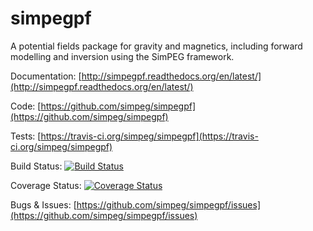 simpegpf
========

A potential fields package for gravity and magnetics,
including forward modelling and inversion using the SimPEG framework.



Documentation:
[http://simpegpf.readthedocs.org/en/latest/](http://simpegpf.readthedocs.org/en/latest/)

Code:
[https://github.com/simpeg/simpegpf](https://github.com/simpeg/simpegpf)

Tests:
[https://travis-ci.org/simpeg/simpegpf](https://travis-ci.org/simpeg/simpegpf)

Build Status:
[![Build Status](https://travis-ci.org/simpeg/simpegpf.svg?branch=master)](https://travis-ci.org/simpeg/simpegpf)

Coverage Status:
[![Coverage Status](https://coveralls.io/repos/simpeg/simpegdc/badge.png?branch=master)](https://coveralls.io/r/simpeg/simpegdc?branch=master)

Bugs & Issues:
[https://github.com/simpeg/simpegpf/issues](https://github.com/simpeg/simpegpf/issues)
